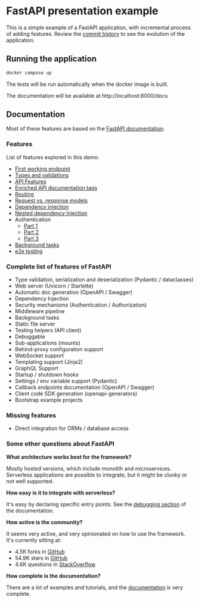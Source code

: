 # FastAPI presentation example

This is a simple example of a FastAPI application, with incremental process of adding features. Review the [commit history]() to see the evolution of the application.

## Running the application

```bash
docker compose up
```

The tests will be run automatically when the docker image is built.

The documentation will be available at http://localhost:8000/docs

## Documentation

Most of these features are based on the [FastAPI documentation](https://fastapi.tiangolo.com/).

### Features

List of features explored in this demo:

- [First working endpoint](https://github.com/AlphaGit/fastapi-presentation-example/commit/6389d42b593e795251b897bfbf9769933c986db0)
- [Types and validations](https://github.com/AlphaGit/fastapi-presentation-example/commit/b040dc03ba138b92f2c08af25ed6cb965415d53f)
- [API Features](https://github.com/AlphaGit/fastapi-presentation-example/commit/3f31bf5f49de9cffd2dc96b07af487cb27da4f1d)
- [Enriched API documentation tags](https://github.com/AlphaGit/fastapi-presentation-example/commit/3e0f66629ac9e075bb5f5d102ac3d7e15060e589)
- [Routing](https://github.com/AlphaGit/fastapi-presentation-example/commit/9bcd3c31c9b561b4af8b2a8e9aa2a758d9306c4f)
- [Request vs. response models](https://github.com/AlphaGit/fastapi-presentation-example/commit/82adab3281df762587752b84fd80a7325a4e4d26)
- [Dependency injection](https://github.com/AlphaGit/fastapi-presentation-example/commit/ce99d844f06ba10c87730611817a96bd4e1fc440)
- [Nested dependency injection](https://github.com/AlphaGit/fastapi-presentation-example/commit/fa73119dfdaa5067949fa6f73611bc5902e60672)
- Authentication
    - [Part 1](https://github.com/AlphaGit/fastapi-presentation-example/commit/9cd34fc09ce147a83b066e6b4fc8f476cddcda3d)
    - [Part 2](https://github.com/AlphaGit/fastapi-presentation-example/commit/f45e3ab7bf4051e31e353ed4a4c8ba238439767d)
    - [Part 3](https://github.com/AlphaGit/fastapi-presentation-example/commit/96ea8a9bd249f4a004aca3dfd7743a23369cb4e6)
- [Background tasks](https://github.com/AlphaGit/fastapi-presentation-example/commit/19c5227f25ca0753092fb9420645ccd219d67ef2)
- [e2e testing](https://github.com/AlphaGit/fastapi-presentation-example/commit/d2ab7668108e5270eb443388baba1a2bf9e100a7)

### Complete list of features of FastAPI

- Type validation, serialization and deserialization (Pydantic / dataclasses)
- Web server (Uvicorn / Starlette)
- Automatic doc generation (OpenAPI / Swagger)
- Dependency Injection
- Security mechanisms (Authentication / Authorization)
- Middleware pipeline
- Background tasks
- Static file server
- Testing helpers (API client)
- Debuggable
- Sub-applications (mounts)
- Behind-proxy configuration support
- WebSocket support
- Templating support (Jinja2)
- GraphQL Support
- Startup / shutdown hooks
- Settings / env variable support (Pydantic)
- Callback endpoints documentation (OpenAPI / Swagger)
- Client code SDK generation (openapi-generators)
- Bootstrap example projects

### Missing features

- Direct integration for ORMs / database access

### Some other questions about FastAPI

**What architecture works best for the framework?**

Mostly hosted versions, which include monolith and microservices. Serverless applications are possible to integrate, but it might be clunky or not well supported.

**How easy is it to integrate with serverless?**

It's easy by declaring specific entry points. See the [debugging section](https://fastapi.tiangolo.com/tutorial/debugging/) of the documentation.

**How active is the community?**

It seems very active, and very opinionated on how to use the framework. It's currently sitting at:

- 4.5K forks in [GitHub](https://github.com/tiangolo/fastapi)
- 54.9K stars in [GitHub](https://github.com/tiangolo/fastapi)
- 4.6K questions in [StackOverflow](https://stackoverflow.com/questions/tagged/fastapi)

**How complete is the documentation?**

There are a lot of examples and tutorials, and the [documentation](https://fastapi.tiangolo.com/) is very complete.